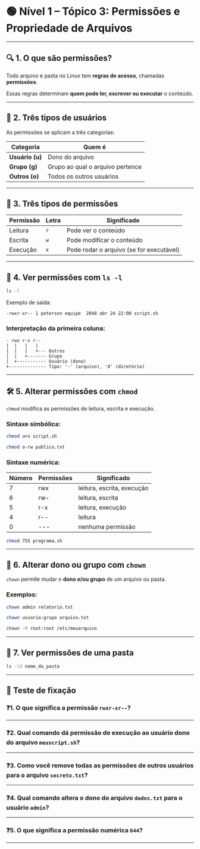 
# 🟢 Nível 1 – Tópico 3: Permissões e Propriedade de Arquivos

---

## 🔍 1. O que são permissões?

Todo arquivo e pasta no Linux tem **regras de acesso**, chamadas **permissões**.

Essas regras determinam **quem pode ler, escrever ou executar** o conteúdo.

---

## 👥 2. Três tipos de usuários

As permissões se aplicam a três categorias:

| Categoria | Quem é |
|-----------|--------|
| **Usuário (u)** | Dono do arquivo |
| **Grupo (g)** | Grupo ao qual o arquivo pertence |
| **Outros (o)** | Todos os outros usuários |

---

## 🔐 3. Três tipos de permissões

| Permissão | Letra | Significado |
|-----------|-------|-------------|
| Leitura   | `r`   | Pode ver o conteúdo |
| Escrita   | `w`   | Pode modificar o conteúdo |
| Execução | `x`   | Pode rodar o arquivo (se for executável) |

---

## 🧾 4. Ver permissões com `ls -l`

```bash
ls -l
```

Exemplo de saída:
```
-rwxr-xr-- 1 peterson equipe  2048 abr 24 22:00 script.sh
```

### Interpretação da primeira coluna:
```
- rwx r-x r--
|  |   |   |
|  |   |   +--- Outros
|  |   +------- Grupo
|  +----------- Usuário (dono)
+-------------- Tipo: '-' (arquivo), 'd' (diretório)
```

---

## 🛠️ 5. Alterar permissões com `chmod`

`chmod` modifica as permissões de leitura, escrita e execução.

### Sintaxe simbólica:
```bash
chmod u+x script.sh
```

```bash
chmod o-rw publico.txt
```

### Sintaxe numérica:
| Número | Permissões | Significado        |
|--------|------------|--------------------|
| 7      | rwx        | leitura, escrita, execução |
| 6      | rw-        | leitura, escrita   |
| 5      | r-x        | leitura, execução  |
| 4      | r--        | leitura            |
| 0      | ---        | nenhuma permissão  |

```bash
chmod 755 programa.sh
```

---

## 👑 6. Alterar dono ou grupo com `chown`

`chown` permite mudar o **dono e/ou grupo** de um arquivo ou pasta.

### Exemplos:
```bash
chown admin relatorio.txt
```

```bash
chown usuario:grupo arquivo.txt
```

```bash
chown -R root:root /etc/meuarquivo
```

---

## 📁 7. Ver permissões de uma pasta

```bash
ls -ld nome_da_pasta
```

---

## 📝 Teste de fixação

### ❓1. O que significa a permissão `rwxr-xr--`?

---

### ❓2. Qual comando dá permissão de execução ao usuário dono do arquivo `meuscript.sh`?

---

### ❓3. Como você remove todas as permissões de outros usuários para o arquivo `secreto.txt`?

---

### ❓4. Qual comando altera o dono do arquivo `dados.txt` para o usuário `admin`?

---

### ❓5. O que significa a permissão numérica `644`?

---
